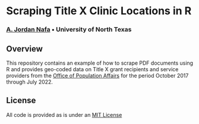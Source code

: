 
# Scraping Title X Clinic Locations in R

### [A. Jordan Nafa](https://www.ajordannafa.com/) • University of North Texas

## Overview

This repository contains an example of how to scrape PDF documents using
R and provides geo-coded data on Title X grant recipients and service
providers from the [Office of Population
Affairs](https://opa.hhs.gov/grant-programs/archive/title-x-program-archive/title-x-directory-archive)
for the period October 2017 through July 2022.

## License

All code is provided as is under an [MIT License](LICENSE.md)
